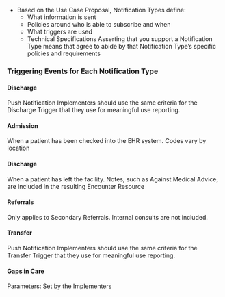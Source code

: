 <!-- Background.md {% comment %}
*****************************************************************************************
*                            WARNING: DO NOT EDIT THIS FILE                             *
*                                                                                       *
* This file is generated by SUSHI. Any edits you make to this file will be overwritten. *
*                                                                                       *
* To change the contents of this file, edit the original source file at:                *
* ig-data/input/pagecontent/1_Background.md                                             *
*****************************************************************************************
{% endcomment %} -->
* Based on the Use Case Proposal, Notification Types define:
  * What information is sent
  * Policies around who is able to subscribe and when
  * What triggers are used
  * Technical Specifications
Asserting that you support a Notification Type means that agree to abide by that Notification Type’s specific policies and requirements

### Triggering Events for Each Notification Type
#### Discharge
Push Notification Implementers should use the same criteria for the Discharge Trigger that they use for meaningful use reporting.

#### Admission
When a patient has been checked into the EHR system.  Codes vary by location

#### Discharge
When a patient has left the facility.  Notes, such as Against Medical Advice, are included in the resulting Encounter Resource

#### Referrals
Only applies to Secondary Referrals.  Internal consults are not included.

#### Transfer
Push Notification Implementers should use the same criteria for the Transfer Trigger that they use for meaningful use reporting.

#### Gaps in Care
Parameters: Set by the Implementers

